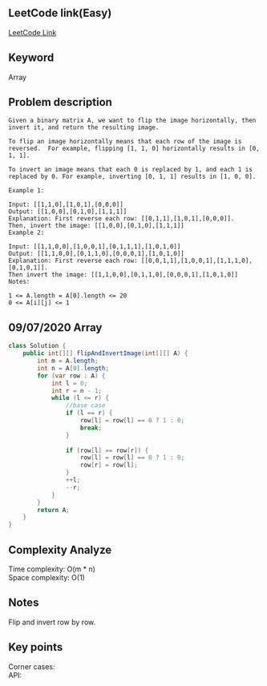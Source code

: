 ## LeetCode link(Easy)
[LeetCode Link](https://leetcode.com/problems/flipping-an-image/)
 
## Keyword
Array

## Problem description
```
Given a binary matrix A, we want to flip the image horizontally, then invert it, and return the resulting image.

To flip an image horizontally means that each row of the image is reversed.  For example, flipping [1, 1, 0] horizontally results in [0, 1, 1].

To invert an image means that each 0 is replaced by 1, and each 1 is replaced by 0. For example, inverting [0, 1, 1] results in [1, 0, 0].

Example 1:

Input: [[1,1,0],[1,0,1],[0,0,0]]
Output: [[1,0,0],[0,1,0],[1,1,1]]
Explanation: First reverse each row: [[0,1,1],[1,0,1],[0,0,0]].
Then, invert the image: [[1,0,0],[0,1,0],[1,1,1]]
Example 2:

Input: [[1,1,0,0],[1,0,0,1],[0,1,1,1],[1,0,1,0]]
Output: [[1,1,0,0],[0,1,1,0],[0,0,0,1],[1,0,1,0]]
Explanation: First reverse each row: [[0,0,1,1],[1,0,0,1],[1,1,1,0],[0,1,0,1]].
Then invert the image: [[1,1,0,0],[0,1,1,0],[0,0,0,1],[1,0,1,0]]
Notes:

1 <= A.length = A[0].length <= 20
0 <= A[i][j] <= 1
```
## 09/07/2020 Array
```java
class Solution {
    public int[][] flipAndInvertImage(int[][] A) {
        int m = A.length;
        int n = A[0].length;
        for (var row : A) {
            int l = 0;
            int r = n - 1;
            while (l <= r) {
                //base case
                if (l == r) {
                    row[l] = row[l] == 0 ? 1 : 0;
                    break;
                }
                
                if (row[l] == row[r]) {
                    row[l] = row[l] == 0 ? 1 : 0;
                    row[r] = row[l];
                }
                ++l;
                --r;
            }
        }
        return A;
    }
}
```

## Complexity Analyze
Time complexity: O(m * n)  
Space complexity: O(1)

## Notes
Flip and invert row by row.  

## Key points
Corner cases:   
API: